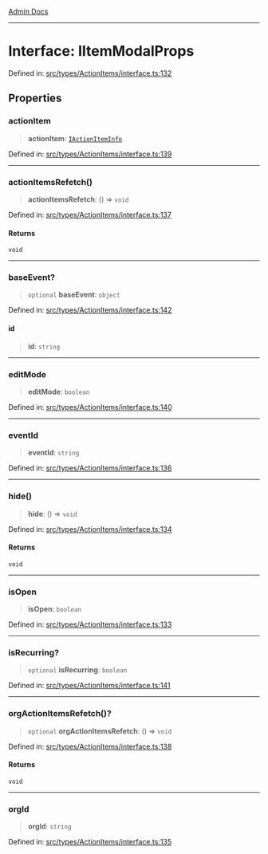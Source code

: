 [Admin Docs](/)

***

# Interface: IItemModalProps

Defined in: [src/types/ActionItems/interface.ts:132](https://github.com/PalisadoesFoundation/talawa-admin/blob/main/src/types/ActionItems/interface.ts#L132)

## Properties

### actionItem

> **actionItem**: [`IActionItemInfo`](IActionItemInfo.md)

Defined in: [src/types/ActionItems/interface.ts:139](https://github.com/PalisadoesFoundation/talawa-admin/blob/main/src/types/ActionItems/interface.ts#L139)

***

### actionItemsRefetch()

> **actionItemsRefetch**: () => `void`

Defined in: [src/types/ActionItems/interface.ts:137](https://github.com/PalisadoesFoundation/talawa-admin/blob/main/src/types/ActionItems/interface.ts#L137)

#### Returns

`void`

***

### baseEvent?

> `optional` **baseEvent**: `object`

Defined in: [src/types/ActionItems/interface.ts:142](https://github.com/PalisadoesFoundation/talawa-admin/blob/main/src/types/ActionItems/interface.ts#L142)

#### id

> **id**: `string`

***

### editMode

> **editMode**: `boolean`

Defined in: [src/types/ActionItems/interface.ts:140](https://github.com/PalisadoesFoundation/talawa-admin/blob/main/src/types/ActionItems/interface.ts#L140)

***

### eventId

> **eventId**: `string`

Defined in: [src/types/ActionItems/interface.ts:136](https://github.com/PalisadoesFoundation/talawa-admin/blob/main/src/types/ActionItems/interface.ts#L136)

***

### hide()

> **hide**: () => `void`

Defined in: [src/types/ActionItems/interface.ts:134](https://github.com/PalisadoesFoundation/talawa-admin/blob/main/src/types/ActionItems/interface.ts#L134)

#### Returns

`void`

***

### isOpen

> **isOpen**: `boolean`

Defined in: [src/types/ActionItems/interface.ts:133](https://github.com/PalisadoesFoundation/talawa-admin/blob/main/src/types/ActionItems/interface.ts#L133)

***

### isRecurring?

> `optional` **isRecurring**: `boolean`

Defined in: [src/types/ActionItems/interface.ts:141](https://github.com/PalisadoesFoundation/talawa-admin/blob/main/src/types/ActionItems/interface.ts#L141)

***

### orgActionItemsRefetch()?

> `optional` **orgActionItemsRefetch**: () => `void`

Defined in: [src/types/ActionItems/interface.ts:138](https://github.com/PalisadoesFoundation/talawa-admin/blob/main/src/types/ActionItems/interface.ts#L138)

#### Returns

`void`

***

### orgId

> **orgId**: `string`

Defined in: [src/types/ActionItems/interface.ts:135](https://github.com/PalisadoesFoundation/talawa-admin/blob/main/src/types/ActionItems/interface.ts#L135)
